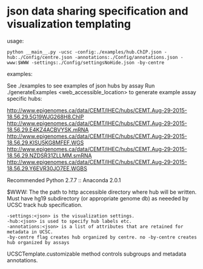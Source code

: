 json data sharing specification and visualization templating
============================================================
usage:

    python __main__.py -ucsc -config:./examples/hub.ChIP.json -hub:./Config/centre.json -annotations:./Config/annotations.json -www:$WWW -settings:./Config/settingsNoHide.json -by-centre

examples:

See ./examples to see examples of json hubs by assay
Run ./generateExamples <web_accessible_location> to generate example assay specific hubs:

http://www.epigenomes.ca/data/CEMT/IHEC/hubs/CEMT.Aug-29-2015-18.56.29.5G19WJG268H8.ChIP
http://www.epigenomes.ca/data/CEMT/IHEC/hubs/CEMT.Aug-29-2015-18.56.29.E4KZ4ACBVYSK.mRNA
http://www.epigenomes.ca/data/CEMT/IHEC/hubs/CEMT.Aug-29-2015-18.56.29.KISU5KG8MFEF.WGS
http://www.epigenomes.ca/data/CEMT/IHEC/hubs/CEMT.Aug-29-2015-18.56.29.NZDSR31ZLLMM.smRNA
http://www.epigenomes.ca/data/CEMT/IHEC/hubs/CEMT.Aug-29-2015-18.56.29.Y6EVR30JO7EE.WGBS


Recommended Python 2.7.7 :: Anaconda 2.0.1

$WWW: The the path to http accessible directory where hub will be written. Must have hg19 subdirectory (or appropriate genome db) as neeeded by UCSC track hub specification.

    -settings:<json> is the visualization settings.
    -hub:<json> is used to specify hub labels etc. 
    -annotations:<json> is a list of attributes that are retained for metadata in UCSC.
    -by-centre flag creates hub organized by centre. no -by-centre creates hub organized by assays

UCSCTemplate.customizable method controls subgroups and metadata annotations.










